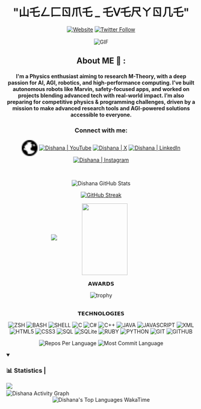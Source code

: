 <div align="center">
  
# "山乇ㄥ匚ㄖ爪乇 _ 乇ᐯ乇尺ㄚㄖ几乇"
[![Website](https://img.shields.io/website?style=for-the-badge&url=https%3A%2F%2Fbeacons.ai/dishana&color=ff073a)](https://img.shields.io/&up_color=ff073a&up_message=online&url=https%3A%2F%2Fbeacons.ai/dishana)
[![Twitter Follow](https://img.shields.io/badge/follow-%40dishana-ff073a?logo=twitter&style=for-the-badge&logoColor=ff073a)](https://twitter.com/intent/follow?screen_name=dishana)

<div align="center">
<img height="800" width="1600" alt="GIF" align="center" src="https://github.com/lob/master/source.gif">
</div>

<div align="center">

## About ME 💬 :

#### I'm a Physics enthusiast aiming to research M-Theory, with a deep passion for AI, AGI, robotics, and high-performance computing. I’ve built autonomous robots like **Marvin**, safety-focused apps, and worked on projects blending advanced tech with real-world impact. I’m also preparing for competitive physics & programming challenges, driven by a mission to make advanced research tools and AGI-powered solutions accessible to everyone.
### Connect with me:
[<img align="center" alt="beacons.ai/dishana" width="42px" src="https://raw.githubusercontent.com/iconic/open-iconic/master/svg/globe.svg" style="fill: #ff073a;" />][website]
[<img align="center" alt="Dishana | YouTube" width="42px" src="https://cdn.jsdelivr.net/npm/simple-icons@v3/icons/youtube.svg" style="fill: #ff073a;" />][youtube]
[<img align="center" alt="Dishana | X" width="42px" src="https://cdn.jsdelivr.net/npm/simple-icons@v3/icons/twitter.svg" style="fill: #ff073a;" />][twitter] 
[<img align="center" alt="Dishana | LinkedIn" width="42px" src="https://cdn.jsdelivr.net/npm/simple-icons@v3/icons/linkedin.svg" style="fill: #ff073a;" />][linkedin] 
[<img align="center" alt="Dishana | Instagram" width="42px" src="https://cdn.jsdelivr.net/npm/simple-icons@v3/icons/instagram.svg" style="fill: #ff073a;"/>][instagram]
</div>

<br />

![Dishana GitHub Stats](https://github-readme-stats.vercel.app/api?username=dishana&show_icons=true&title_color=ff073a&text_color=ff073a&icon_color=ff073a&bg_color=000000)

[![GitHub Streak](https://streak-stats.demolab.com?user=dishana&theme=neon&ring=FF0000&fire=FF0000&currStreakLabel=FF0000&sideNums=FF0000&sideLabels=FF0000&dates=FF0000&short_numbers=true)](https://git.io/streak-stats)

<img src="https://github-readme-stats.vercel.app/api/top-langs/?username=dishana&layout=compact&title_color=ff073a&text_color=ff073a&bg_color=000000&icon_color=ff073a"/>

<a href="https://leetcode.com/dishana" target="_blank" rel="noreferrer">
    <img height="190" width="49%" align="center" src="https://leetcard.jacoblin.cool/dishana?theme=dark&font=monospace&ext=contest&bg=000000&text=ff073a&icon=ff073a"/>
</a>

<br />

𝗔𝗪𝗔𝗥𝗗𝗦

![trophy](https://github-profile-trophy.vercel.app/?username=dishana&row=2&column=3&theme=onedark&no-bg=true&no-frame=true&title_color=ff073a&text_color=ff073a&icon_color=ff073a)

<br />
𝗧𝗘𝗖𝗛𝗡𝗢𝗟𝗢𝗚𝗜𝗘𝗦

![ZSH](https://img.shields.io/badge/-ZSH-black?style=flat-square&logo=ZSH)
![BASH](https://img.shields.io/badge/-BASH-black?style=flat-square&logo=BASH)
![SHELL](https://img.shields.io/badge/-SHELL-black?style=flat-square&logo=SHELL)
![C](https://img.shields.io/badge/-C-black?style=flat-square&logo=C)
![C#](https://img.shields.io/badge/-C#-black?style=flat-square&logo=C#)
![C++](https://img.shields.io/badge/-C++-black?style=flat-square&logo=C++)
![JAVA](https://img.shields.io/badge/-JAVA-black?style=flat-square&logo=JAVA)
![JAVASCRIPT](https://img.shields.io/badge/-JAVASCRIPT-black?style=flat-square&logo=JAVASCRIPT)
![XML](https://img.shields.io/badge/-XML-black?style=flat-square&logo=XML)
![HTML5](https://img.shields.io/badge/-HTML5-black?style=flat-square&logo=HTML5)
![CSS3](https://img.shields.io/badge/-CSS3-black?style=flat-square&logo=CSS3)
![SQL](https://img.shields.io/badge/-SQL-black?style=flat-square&logo=SQL)
![SQLite](https://img.shields.io/badge/-SQLite-black?style=flat-square&logo=SQLite)
![RUBY](https://img.shields.io/badge/-RUBY-black?style=flat-square&logo=RUBY)
![PYTHON](https://img.shields.io/badge/-PYTHON-black?style=flat-square&logo=PYTHON)
![GIT](https://img.shields.io/badge/-GIT-black?style=flat-square&logo=GIT)
![GITHUB](https://img.shields.io/badge/-GITHUB-181717?style=flat-square&logo=GITHUB)

![Repos Per Language](http://github-profile-summary-cards.vercel.app/api/cards/repos-per-language?username=dishana&theme=transparent)
![Most Commit Language](http://github-profile-summary-cards.vercel.app/api/cards/most-commit-language?username=dishana&theme=transparent)

</div>

[website]: https://beacons.ai/dishana
[twitter]: https://twitter.com/dishana
[youtube]: https://www.youtube.com/@dishana
[instagram]: https://instagram.com/dishana
[linkedin]: https://www.linkedin.com/in/dishana

<details open>
<summary><h3>📊 Statistics | </h3> <img height="20px" src="https://visitcount.itsvg.in/api?id=dishana&label=Profile%20Views&color=ff073a&icon=5&pretty=true" /></summary>
    <img alt="Dishana Activity Graph" src="https://github-readme-activity-graph.vercel.app/graph/?username=dishana&bg_color=000000&title_color=ff073a&color=ff073a&line=ff073a&point=ff073a&hide_border=true&custom_title=Contribution⠀Graph" />
	<div align="center">
	    <img alt="Dishana's Top Languages WakaTime" src="https://github-readme-stats.vercel.app/api/wakatime?username=dishana&theme=transparent&title_color=ff073a&color=ff073a&text_color=ff073a&hide_border=true&text_bold=true&layout=compact" /><br>
	</div>
</details>
